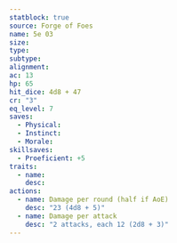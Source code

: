 ```yaml
---
statblock: true
source: Forge of Foes
name: 5e 03
size: 
type: 
subtype: 
alignment: 
ac: 13
hp: 65
hit_dice: 4d8 + 47
cr: "3"
eq_level: 7
saves:
  - Physical: 
  - Instinct: 
  - Morale: 
skillsaves:
  - Proeficient: +5
traits:
  - name: 
    desc: 
actions:
  - name: Damage per round (half if AoE)
    desc: "23 (4d8 + 5)"
  - name: Damage per attack
    desc: "2 attacks, each 12 (2d8 + 3)"
---
```


